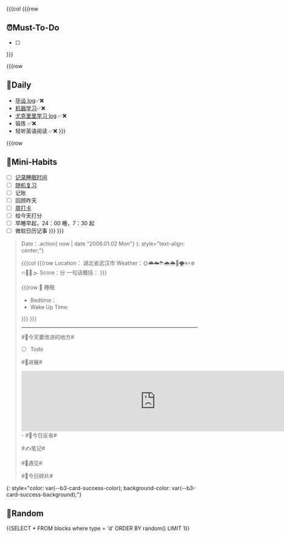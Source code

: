 

{{{col
{{{row
## ⏰Must-To-Do
* [ ] 


}}}


{{{row
## 📅Daily
* [毕设 log](siyuan://blocks/20210919001311-p1k7szh)✅❌
* [机器学习](siyuan://blocks/20211209095617-lyf3j1n)✅❌
* [尤克里里学习 log](siyuan://blocks/20211106124402-1wwcpb9) ✅❌
* 锻炼 ✅❌
* 轻听英语阅读 ✅❌
}}}


{{{row
## 🐣Mini-Habits
* [ ] [记录睡眠时间](siyuan://blocks/20210827100508-3mkmbeu)
* [ ] [随机复习](siyuan://blocks/20210722172300-eiqyduh)
* [ ] 记账
* [ ] 回顾昨天
* [ ] [周打卡](siyuan://blocks/20210830231007-w7cvvku)
* [ ] 给今天打分
* [ ] 早睡早起，24：00 睡，7：30 起
* [ ] 微软日历记事
}}}
}}}

> Date：.action{ now | date "2006.01.02 Mon"}
> {: style="text-align: center;"}
>
> {{{col
> {{{row
> Location： 湖北省武汉市
> Weather：🌞🌥☁️⛈🌧🌦🌈🌪🌀⚡❄️🔥🥶🌊🌫
> Score：分
> 一句话概括：
> }}}
>
> {{{row
> 🛌 睡眠
> * Bedtime：
> * Wake Up Time: 
>
> }}}
> }}}
> 
> ---
> #📅今天要改进的地方#
> 
> * [ ] Todo
> 
> #🚀️进展#
> <iframe src="http://127.0.0.1:6806/widgets/Clock-Pac" data-src="http://127.0.0.1:6806/widgets/Clock-Pac" data-subtype="widget" border="0" frameborder="no" framespacing="0" allowfullscreen="true" style="width: 705px; height: 159px;"></iframe>
> - 
> #🧠今日反省#
> 
> #✍笔记#
>
> #💌遇见#
> 
> #📸今日碎片#
> 
{: style="color: var(--b3-card-success-color); background-color: var(--b3-card-success-background);"}


## 🎲Random

{{SELECT * FROM blocks where type = 'd' ORDER BY random() LIMIT 1}}